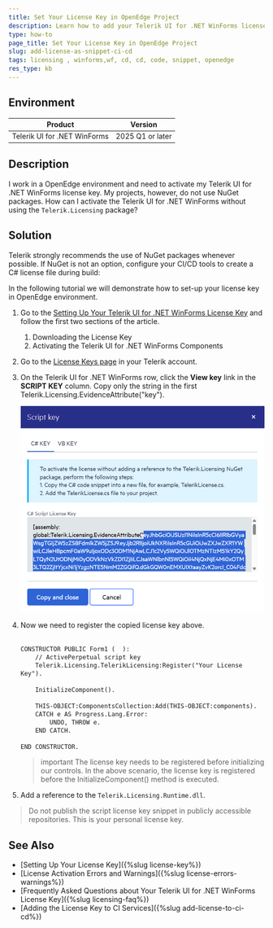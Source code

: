 ```yaml
---
title: Set Your License Key in OpenEdge Project
description: Learn how to add your Telerik UI for .NET WinForms license OpenEdge environment.
type: how-to
page_title: Set Your License Key in OpenEdge Project
slug: add-license-as-snippet-ci-cd
tags: licensing , winforms,wf, cd, cd, code, snippet, openedge
res_type: kb
---
```


## Environment

| Product | Version
| ---- | ---- |
| Telerik UI for .NET WinForms | 2025 Q1 or later |

## Description

I work in a OpenEdge environment and need to activate my Telerik UI for .NET WinForms license key. My projects, however, do not use NuGet packages. How can I activate the Telerik UI for .NET WinForms without using the `Telerik.Licensing` package?

## Solution

Telerik strongly recommends the use of NuGet packages whenever possible. If NuGet is not an option, configure your CI/CD tools to create a C# license file during build:

In the following tutorial we will demonstrate how to set-up your license key in OpenEdge environment.

1. Go to the [Setting Up Your Telerik UI for .NET WinForms License Key](https://docs.telerik.com/devtools/winforms/licensing/license-key#downloading-the-license-key) and follow the first two sections of the article.
	1. Downloading the License Key
	1. Activating the Telerik UI for .NET WinForms Components
	
1. Go to the [License Keys page](https://www.telerik.com/account/your-licenses/license-keys) in your Telerik account.

1. On the Telerik UI for .NET WinForms row, click the **View key** link in the **SCRIPT KEY** column. Copy only the string in the first Telerik.Licensing.EvidenceAttribute("key"). 

	![copy-license-key](images/add-license-key-openedge.png)

1. Now we need to register the copied license key above.

	````ABL

	CONSTRUCTOR PUBLIC Form1 (  ):        
		// ActivePerpetual script key	
		Telerik.Licensing.TelerikLicensing:Register("Your License Key").
		
		InitializeComponent().

		THIS-OBJECT:ComponentsCollection:Add(THIS-OBJECT:components).
		CATCH e AS Progress.Lang.Error:
			UNDO, THROW e.
		END CATCH.

	END CONSTRUCTOR.
	````
	>important The license key needs to be registered before initializing our controls. In the above scenario, the license key is registered before the InitializeComponent() method is executed.

1. Add a reference to the `Telerik.Licensing.Runtime.dll`.

>Do not publish the script license key snippet in publicly accessible repositories. This is your personal license key.


## See Also

* [Setting Up Your License Key]({%slug license-key%})
* [License Activation Errors and Warnings]({%slug license-errors-warnings%})
* [Frequently Asked Questions about Your Telerik UI for .NET WinForms License Key]({%slug licensing-faq%})
* [Adding the License Key to CI Services]({%slug add-license-to-ci-cd%})
